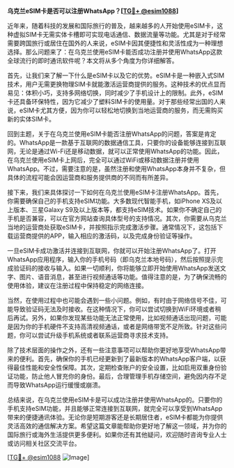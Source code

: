 **乌克兰eSIM卡是否可以注册WhatsApp？[[TG💪+ @esim1088](https://t.me/s/esim1088)]**

近年来，随着科技的发展和国际旅行的普及，越来越多的人开始使用eSIM卡，这种虚拟SIM卡无需实体卡槽即可实现电话通信、数据流量等功能。尤其是对于经常需要跨国旅行或居住在国外的人来说，eSIM卡因其便捷性和灵活性成为一种理想选择。那么问题来了：在乌克兰使用eSIM卡能否成功注册并使用WhatsApp这款全球流行的即时通讯软件呢？本文将从多个角度为你详细解答。

首先，让我们来了解一下什么是eSIM卡以及它的优势。eSIM卡是一种嵌入式SIM技术，用户无需更换物理SIM卡就能激活运营商提供的服务。这种技术的优点显而易见：体积小巧，支持多网络切换，同时减少了手机设计上的限制。此外，eSIM卡还具备环保特性，因为它减少了塑料SIM卡的使用量。对于那些经常出国的人来说，eSIM卡尤其方便，因为你可以轻松地切换到当地运营商的服务，而无需购买新的实体SIM卡。

回到主题，关于在乌克兰使用eSIM卡能否注册WhatsApp的问题，答案是肯定的。WhatsApp是一款基于互联网的数据通信工具，只要你的设备能够连接到互联网，无论是通过Wi-Fi还是移动数据，就可以正常使用WhatsApp的功能。因此，在乌克兰使用eSIM卡上网后，完全可以通过WiFi或移动数据注册并使用WhatsApp。不过，需要注意的是，虽然注册和使用WhatsApp本身并不复杂，但具体的流程可能会因运营商和服务提供商的不同而有所差异。

接下来，我们来具体探讨一下如何在乌克兰使用eSIM卡注册WhatsApp。首先，你需要确保自己的手机支持eSIM功能。大多数现代智能手机，如iPhone XS及以上版本、三星Galaxy S9及以上版本等，都支持eSIM技术。如果你不确定自己的手机是否兼容，可以在官方网站查询具体型号的支持情况。其次，你需要从乌克兰当地的运营商处获取eSIM卡，并按照指示完成激活步骤。通常情况下，这包括下载运营商提供的APP，输入相应的激活码，以及完成身份验证等操作。

一旦eSIM卡成功激活并连接到互联网，你就可以开始注册WhatsApp了。打开WhatsApp应用程序，输入你的手机号码（即乌克兰本地号码），然后按照提示完成验证码的接收与输入。如果一切顺利，你将能够立即开始使用WhatsApp发送文字、图片、语音消息，甚至进行视频通话等功能。值得注意的是，为了确保流畅的使用体验，建议在注册过程中保持稳定的网络连接。

当然，在使用过程中也可能会遇到一些小问题。例如，有时由于网络信号不佳，可能导致验证码无法及时接收。在这种情况下，你可以尝试切换到WiFi环境或者稍后再试。另外，如果你发现某些功能无法正常使用，比如视频通话出现问题，可能是因为你的手机硬件不支持高清视频通话，或者是网络带宽不足所致。针对这些问题，你可以尝试升级手机系统或者联系运营商寻求技术支持。

除了技术层面的操作之外，还有一些注意事项可以帮助你更好地享受WhatsApp带来的便利。首先，确保你的手机已经更新到了最新版本的WhatsApp客户端，以获得最佳性能和安全性保障。其次，定期检查账户的安全设置，比如启用双重身份验证功能，防止他人冒充你的身份。最后，合理管理手机存储空间，避免因内存不足而导致WhatsApp运行缓慢或崩溃。

总结来说，在乌克兰使用eSIM卡是可以成功注册并使用WhatsApp的。只要你的手机支持eSIM功能，并且能够正常连接到互联网，就完全可以享受到WhatsApp带来的便捷通讯体验。无论你是短期游客还是长期居住者，eSIM卡都能为你提供灵活高效的通信解决方案。希望这篇文章能帮助你更好地了解这一领域，并为你的国际旅行或海外生活提供更多便利。如果你还有其他疑问，欢迎随时咨询专业人士或访问相关社区交流平台。

[[TG💪+ @esim1088](https://t.me/s/esim1088) ![Image](https://i.postimg.cc/4NQfJmqS/Snipaste-2025-05-13-00-14-12.png)]